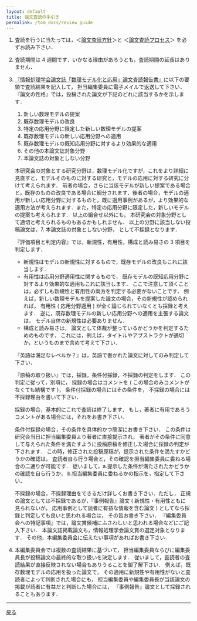 ```yaml
---
layout: default
title: 論文査読の手引き
permalink: /tom_docs/review_guide
---
```

1. 査読を行うに当たっては，＜[論文査読方針](review_policy)＞と ＜[論文査読プロセス](review_process)＞ を必ずお読み下さい．

2. 査読期間は 4 週間です．いかなる理由があろうとも，査読期間の延長はありません．

3. [『情報処理学会論文誌「数理モデル化と応用」論文査読報告書』](review_form)に以下の要領で査読結果を記入して， 担当編集委員に電子メイルで返送して下さい．『論文の性格』では，投稿された論文が下記のどれに該当するかを示します．

   1. 新しい数理モデルの提案
   2. 既存数理モデルの改良
   3. 特定の応用分野に限定した新しい数理モデルの提案
   4. 既存数理モデルの新しい応用分野への適用
   5. 既存数理モデルの既知応用分野に対するより効果的な適用
   6. その他の本論文誌対象分野
   7. 本論文誌の対象としない分野

   本研究会の対象とする研究分野は，数理モデル化ですが，これをより詳細に見直すと，モデルそのものに対する研究と，モデルの応用に対する研究に分けて考えられます．
   前者の場合，さらに当該モデルが新しい提案である場合と，既存のものの改良である場合に細分されます．後者の場合，モデルの適用が新しい応用分野に対するものと，既に適用事例があるが，より効果的な適用方法が考えられます．また，特定の応用分野に限定した，新しいモデルの提案も考えられます．
   以上の組合せ以外にも， 本研究会の対象分野として適切と考えられるものもあるかもしれません． 以上の分野に該当しない投稿論文は，7. 本論文誌の対象としない分野， として不採録となります．

   『評価項目と判定内容』では，新規性，有用性，構成と読み易さの 3 項目を判定します．

   - 新規性はモデルの新規性に対するもので，既存モデルの改良もこれに該当します．
   - 有用性は応用分野適用性に関するもので， 既存モデルの既知応用分野に対するより効果的な適用もこれに該当します． ここで注意して頂くことは，必ずしも新規性と有用性の両方を判定する必要がないことです． 例えば，新しい数理モデルを提案した論文の場合，その新規性が認められれば， 有用性 ( 応用分野適用 ) が全く論じられていなくとも採録と考えます． 逆に，既存数理モデルの新しい応用分野への適用を主張する論文は， モデル自体の新規性は必要ありません．
   - 構成と読み易さは， 論文として体裁が整っているかどうかを判定するためのものです． これには，例えば，タイトルやアブストラクトが適切か，というものまで含めて考えて下さい．

   『英語は満足なレベルか？』は，英語で書かれた論文に対してのみ判定して下さい．

   『原稿の取り扱い』では，採録，条件付採録，不採録の判定をします． この判定に従って，別項に， 採録の場合はコメントを ( この場合のみコメントがなくても結構です )， 条件付採録の場合にはその条件を， 不採録の場合には不採録理由を書いて下さい．

   採録の場合，基本的にこれで査読は終了します． もし，著者に有用であろうコメントがある場合には，それをお書き下さい．

   条件付採録の場合，その条件を具体的かつ簡潔にお書き下さい． この条件は研究会当日に担当編集委員より著者に直接提示され， 著者がその条件に同意して与えられた条件を満たすように投稿原稿を修正した場合に採録の判定が下されます． この時，修正された投稿原稿が，提示された条件を満たすかどうかの確認は， 査読者自ら行う場合と，その確認を担当編集委員に委ねる場合の二通りが可能です． 従いまして，a.提示した条件が満たされたかどうかの確認を自ら行うか， b.担当編集委員に委ねるかの指示を，指定して下さい．

   不採録の場合，不採録理由をできるだけ詳しくお書き下さい．ただし， 正規の論文としては不採録であるが，『事例報告』論文 ( 新規性・有用性ともに見られないが， 応用事例として読者に有益な情報を含む論文 ) としてなら採録と判定しても良いと思われる場合は， その旨お書き下さい．
   『編集委員会への特記事項』では，論文賞候補にふさわしいと思われる場合などにご記入下さい． 本論文誌掲載論文も，情報処理学会論文賞の選定対象となります． その他，本編集委員会に伝えたい事項があればお書き下さい．

4. 本編集委員会では複数の査読結果に基づいて， 担当編集委員ならびに編集委員長が投稿論文の最終的な取り扱いを決定します． 従いまして，査読者の査読結果が直接反映されない場合もありうることを御了解下さい． 例えば，既存数理モデルの応用を扱った論文で， その適用に新規性や有用性がないと査読者によって判断された場合にも， 担当編集委員や編集委員長が当該論文の掲載が読者に有益だと判断した場合には， 『事例報告』論文として採録されることもあります．

---
 [戻る](/tom)
